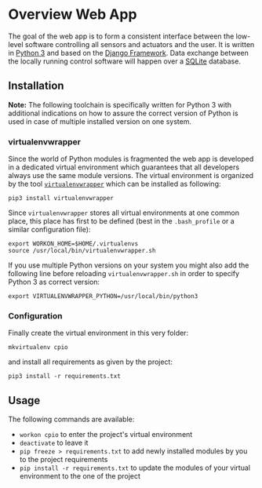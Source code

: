 # Overview Web App

The goal of the web app is to form a consistent interface between the low-level software controlling all sensors and actuators and the user. It is written in [Python 3](https://docs.python.org/3/) and based on the [Django Framework](https://docs.djangoproject.com/en/1.9/). Data exchange between the locally running control software will happen over a [SQLite](https://sqlite.org/docs.html) database.

## Installation

**Note:** The following toolchain is specifically written for Python 3 with additional indications on how to assure the correct version of Python is used in case of multiple installed version on one system.

### virtualenvwrapper

Since the world of Python modules is fragmented the web app is developed in a dedicated virtual environment which guarantees that all developers always use the same module versions. The virtual environment is organized by the tool [`virtualenvwrapper`](http://virtualenvwrapper.readthedocs.org/en/latest/) which can be installed as following:

    pip3 install virtualenvwrapper

Since `virtualenvwrapper` stores all virtual environments at one common place, this place has first to be defined (best in the `.bash_profile` or a similar configuration file):

    export WORKON_HOME=$HOME/.virtualenvs
    source /usr/local/bin/virtualenvwrapper.sh

If you use multiple Python versions on your system you might also add the following line before reloading `virtualenvwrapper.sh` in order to specify Python 3 as correct version:

    export VIRTUALENVWRAPPER_PYTHON=/usr/local/bin/python3

### Configuration

Finally create the virtual environment in this very folder:

    mkvirtualenv cpio

and install all requirements as given by the project:

    pip3 install -r requirements.txt


## Usage

The following commands are available:
 - `workon cpio` to enter the project's virtual environment
 - `deactivate` to leave it
 - `pip freeze > requirements.txt` to add newly installed modules by you to the project requirements
 - `pip install -r requirements.txt` to update the modules of your virtual environment to the one of the project

